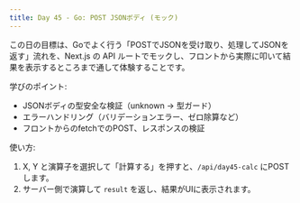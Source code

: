 ```yaml
---
title: Day 45 - Go: POST JSONボディ (モック)
---
```


この日の目標は、Goでよく行う「POSTでJSONを受け取り、処理してJSONを返す」流れを、Next.js の API ルートでモックし、フロントから実際に叩いて結果を表示するところまで通して体験することです。

学びのポイント:
- JSONボディの型安全な検証（unknown → 型ガード）
- エラーハンドリング（バリデーションエラー、ゼロ除算など）
- フロントからのfetchでのPOST、レスポンスの検証

使い方:
1. X, Y と演算子を選択して「計算する」を押すと、`/api/day45-calc` にPOSTします。
2. サーバー側で演算して `result` を返し、結果がUIに表示されます。


